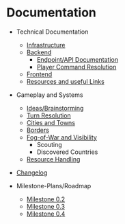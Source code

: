 # Documentation

- Technical Documentation

  - [Infrastructure](./technical/infrastructure.md)
  - [Backend](./technical/backend.md)
    - [Endpoint/API Documentation](./technical/api.md)
    - [Player Command Resolution](./technical/commandresolution.md) 
  - [Frontend](./technical/frontend.md)
  - [Resources and useful Links](./technical/usefulresources.md)
- Gameplay and Systems
  - [Ideas/Brainstorming](./game/ideas.md)
  - [Turn Resolution](./game/turnResolution.md)
  - [Cities and Towns](./game/cities.md)
  - [Borders](./game/borders.md)
  - [Fog-of-War and Visibility](./game/fogOfWar.md)
    - Scouting
    - Discovered Countries
  - [Resource Handling](./game/ResourceHandling.md)
  
- [Changelog](./changelog/changelog.md)
- Milestone-Plans/Roadmap
  - [Milestone 0.2](./roadmap/milestone_0_2.md)
  - [Milestone 0.3](./roadmap/milestone_0_3.md)
  - [Milestone 0.4](./roadmap/milestone_0_4.md)

